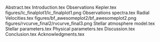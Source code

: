 Abstract.tex
Introduction.tex
Observations   Kepler.tex
figures/lc_finalplot1/lc_finalplot1.png
Observations   spectra.tex
Radial Velocities.tex
figures/bf_awesomeplot2/bf_awesomeplot2.png
figures/rvcurve_final2/rvcurve_final3.png
Stellar atmosphere model.tex
Stellar parameters.tex
Physical parameters.tex
Discussion.tex
Conclusion.tex
Acknowledgments.tex
